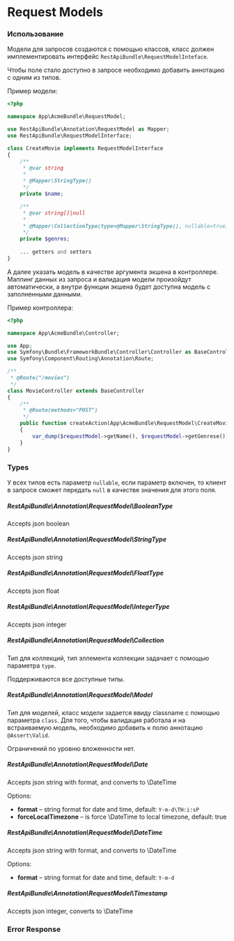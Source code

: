# Request Models

### Использование
Модели для запросов создаются с помощью классов, класс должен имплементировать интерфейс `RestApiBundle\RequestModelInteface`.

Чтобы поле стало доступно в запросе необходимо добавить аннотацию с одним из типов.

Пример модели:

```php
<?php

namespace App\AcmeBundle\RequestModel;

use RestApiBundle\Annotation\RequestModel as Mapper;
use RestApiBundle\RequestModelInterface;

class CreateMovie implements RequestModelInterface
{
    /**
     * @var string
     *
     * @Mapper\StringType()
     */
    private $name;

    /**
     * @var string[]|null
     *
     * @Mapper\CollectionType(type=@Mapper\StringType(), nullable=true)
     */
    private $genres;
    
    ... getters and setters
}
```

А далее указать модель в качестве аргумента экшена в контроллере. Маппинг данных из запроса и валидация модели произойдут автоматически, а внутри функции экшена будет доступна модель с заполненными данными.

Пример контроллера:

```php
<?php

namespace App\AcmeBundle\Controller;

use App;
use Symfony\Bundle\FrameworkBundle\Controller\Controller as BaseController;
use Symfony\Component\Routing\Annotation\Route;

/**
 * @Route("/movies")
 */
class MovieController extends BaseController
{
    /**
     * @Route(methods="POST")
     */
    public function createAction(App\AcmeBundle\RequestModel\CreateMovie $requestModel)
    {
        var_dump($requestModel->getName(), $requestModel->getGenrese());
    }
}
```

### Types
У всех типов есть параметр `nullable`, если параметр включен, то клиент в запросе сможет передать `null` в качестве значения для этого поля.

##### RestApiBundle\Annotation\RequestModel\BooleanType
Accepts json boolean

##### RestApiBundle\Annotation\RequestModel\StringType
Accepts json string

##### RestApiBundle\Annotation\RequestModel\FloatType
Accepts json float

##### RestApiBundle\Annotation\RequestModel\IntegerType
Accepts json integer

##### RestApiBundle\Annotation\RequestModel\Collection
Тип для коллекций, тип эллемента коллекции задачает с помощью параметра `type`.

Поддерживаются все доступные типы.

##### RestApiBundle\Annotation\RequestModel\Model
Тип для моделей, класс модели задается ввиду classname с помощью параметра `class`.
Для того, чтобы валидация работала и на встраиваемую модель, необходимо добавить к полю аннотацию `@Assert\Valid`.

Ограничений по уровню вложенности нет.

##### RestApiBundle\Annotation\RequestModel\Date
Accepts json string with format, and converts to \DateTime

Options:
* **format** – string format for date and time, default: `Y-m-d\TH:i:sP`
* **forceLocalTimezone** – is force \DateTime to local timezone, default: true

##### RestApiBundle\Annotation\RequestModel\DateTime
Accepts json string with format, and converts to \DateTime

Options:
* **format** – string format for date and time, default: `Y-m-d`

##### RestApiBundle\Annotation\RequestModel\Timestamp
Accepts json integer, converts to \DateTime

### Error Response
